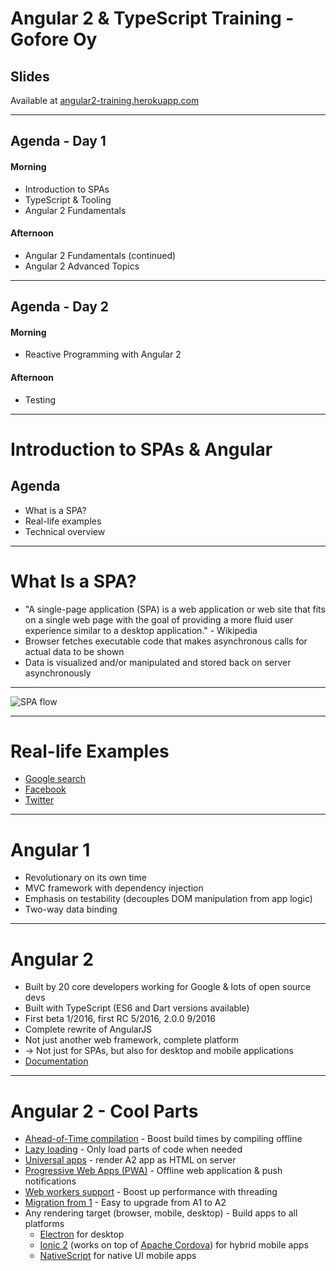 # Angular 2 & TypeScript Training - Gofore Oy

## Slides
Available at [angular2-training.herokuapp.com](http://angular2-training.herokuapp.com/)

---

## Agenda - Day 1
#### Morning
- Introduction to SPAs
- TypeScript & Tooling
- Angular 2 Fundamentals

#### Afternoon
- Angular 2 Fundamentals (continued)
- Angular 2 Advanced Topics

---

## Agenda - Day 2
#### Morning
- Reactive Programming with Angular 2

#### Afternoon
- Testing

---

# Introduction to SPAs & Angular

## Agenda
- What is a SPA?
- Real-life examples
- Technical overview

---

# What Is a SPA?
- "A single-page application (SPA) is a web application or web site that fits on a single web page with the goal of providing a more fluid user experience similar to a desktop application." - Wikipedia
- Browser fetches executable code that makes asynchronous calls for actual data to be shown
- Data is visualized and/or manipulated and stored back on server asynchronously

---

![SPA flow](spa-intro/spa-flow.png "SPA flow")

---

# Real-life Examples
- [Google search](http://www.google.com)
- [Facebook](http://facebook.com)
- [Twitter](http://twitter.com)

---

# Angular 1
- Revolutionary on its own time
- MVC framework with dependency injection
- Emphasis on testability (decouples DOM manipulation from app logic)
- Two-way data binding

---

# Angular 2
- Built by 20 core developers working for Google & lots of open source devs
- Built with TypeScript (ES6 and Dart versions available)
- First beta 1/2016, first RC 5/2016, 2.0.0 9/2016
- Complete rewrite of AngularJS
- Not just another web framework, complete platform
- -> Not just for SPAs, but also for desktop and mobile applications
- [Documentation](https://angular.io/docs/ts/latest/api/)

---

# Angular 2 - Cool Parts
- [Ahead-of-Time compilation](https://angular.io/docs/ts/latest/cookbook/aot-compiler.html) - Boost build times by compiling offline
- [Lazy loading](http://angularjs.blogspot.fi/2016/08/angular-2-rc5-ngmodules-lazy-loading.html) - Only load parts of code when needed
- [Universal apps](https://github.com/angular/universal) - render A2 app as HTML on server
- [Progressive Web Apps (PWA)](https://mobile.angular.io/) - Offline web application & push notifications
- [Web workers support](https://angular.io/docs/ts/latest/api/#!?apiFilter=worker) - Boost up performance with threading
- [Migration from 1](https://angular.io/docs/ts/latest/guide/upgrade.html) - Easy to upgrade from A1 to A2
- Any rendering target (browser, mobile, desktop) - Build apps to all platforms
  - [Electron](http://electron.atom.io/) for desktop
  - [Ionic 2](http://ionicframework.com/docs/v2/) (works on top of [Apache Cordova](https://cordova.apache.org/)) for hybrid mobile apps
  - [NativeScript](https://www.nativescript.org/) for native UI mobile apps
